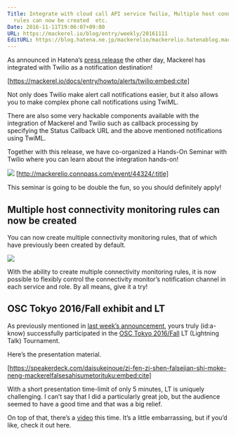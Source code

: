 ```yaml
---
Title: Integrate with cloud call API service Twilio, Multiple host connectivity monitoring
  rules can now be created  etc.
Date: 2016-11-11T19:06:07+09:00
URL: https://mackerel.io/blog/entry/weekly/20161111
EditURL: https://blog.hatena.ne.jp/mackerelio/mackerelio.hatenablog.mackerel.io/atom/entry/10328749687193947712
---
```


As announced in Hatena’s [press release](http://hatenacorp.jp/press/release/entry/2016/11/08/153000) the other day, Mackerel has integrated with Twilio as a notification destination!

[https://mackerel.io/docs/entry/howto/alerts/twilio:embed:cite]

Not only does Twilio make alert call notifications easier, but it also allows you to make complex phone call notifications using TwiML.

There are also some very hackable components available with the integration of Mackerel and Twilio such as callback processing by specifying the Status Callback URL and the above mentioned notifications using TwiML.

Together with this release, we have co-organized a Hands-On Seminar with Twilio where you can learn about the integration hands-on! 

![](https://cdn-ak.f.st-hatena.com/images/fotolife/a/andyyk/20161111/20161111185551.jpg)
[http://mackerelio.connpass.com/event/44324/:title]

This seminar is going to be double the fun, so you should definitely apply!

## Multiple host connectivity monitoring rules can now be created

You can now create multiple connectivity monitoring rules, that of which have previously been created by default.

![](https://cdn-ak.f.st-hatena.com/images/fotolife/a/andyyk/20161111/20161111170027.png)

With the ability to create multiple connectivity monitoring rules, it is now possible to flexibly control the connectivity monitor’s notification channel in each service and role. 
By all means, give it a try!

## OSC Tokyo 2016/Fall exhibit and LT

As previously mentioned in [last week’s announcement](https://mackerel.io/blog/entry/weekly/20161104), yours truly (id:a-know) successfully participated in the [OSC Tokyo 2016/Fall](https://www.ospn.jp/osc2016-fall/) LT (Lightning Talk) Tournament.

Here’s the presentation material.

[https://speakerdeck.com/daisukeinoue/zi-fen-zi-shen-falsejian-shi-moke-neng-mackerelfalsesahisumetorituku:embed:cite]

With a short presentation time-limit of only 5 minutes, LT is uniquely challenging. I can’t say that I did a particularly great job, but the audience seemed to have a good time and that was a big relief. 

On top of that, there’s a [video](https://www.youtube.com/watch?v=PlexrjtVJWY&feature=youtu.be) this time. It’s a little embarrassing, but if you’d like, check it out here.
